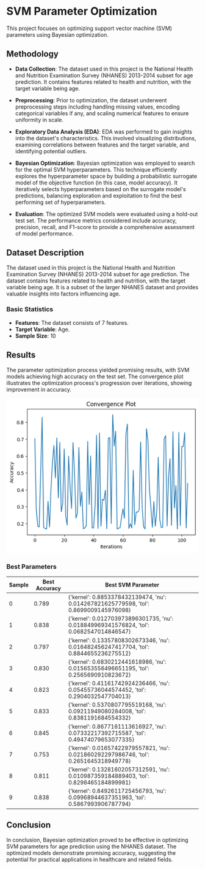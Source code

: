 # SVM Parameter Optimization

This project focuses on optimizing support vector machine (SVM) parameters using Bayesian optimization.

## Methodology

- **Data Collection**: The dataset used in this project is the National Health and Nutrition Examination Survey (NHANES) 2013-2014 subset for age prediction. It contains features related to health and nutrition, with the target variable being age.

- **Preprocessing**: Prior to optimization, the dataset underwent preprocessing steps including handling missing values, encoding categorical variables if any, and scaling numerical features to ensure uniformity in scale.

- **Exploratory Data Analysis (EDA)**: EDA was performed to gain insights into the dataset's characteristics. This involved visualizing distributions, examining correlations between features and the target variable, and identifying potential outliers.

- **Bayesian Optimization**: Bayesian optimization was employed to search for the optimal SVM hyperparameters. This technique efficiently explores the hyperparameter space by building a probabilistic surrogate model of the objective function (in this case, model accuracy). It iteratively selects hyperparameters based on the surrogate model's predictions, balancing exploration and exploitation to find the best performing set of hyperparameters.

- **Evaluation**: The optimized SVM models were evaluated using a hold-out test set. The performance metrics considered include accuracy, precision, recall, and F1-score to provide a comprehensive assessment of model performance.


## Dataset Description

The dataset used in this project is the National Health and Nutrition Examination Survey (NHANES) 2013-2014 subset for age prediction. The dataset contains features related to health and nutrition, with the target variable being age. It is a subset of the larger NHANES dataset and provides valuable insights into factors influencing age.

### Basic Statistics

- **Features**: The dataset consists of 7 features.
- **Target Variable**: Age.
- **Sample Size**: 10

## Results

The parameter optimization process yielded promising results, with SVM models achieving high accuracy on the test set. The convergence plot illustrates the optimization process's progression over iterations, showing improvement in accuracy.

![Convergence Plot](graph.png)

### Best Parameters

| Sample | Best Accuracy | Best SVM Parameter                                                |
| ------ | -------------- | ----------------------------------------------------------------- |
| 0      | 0.789          | {'kernel': 0.8853378432139474, 'nu': 0.014267821625779598, 'tol': 0.8699009145976098} |
| 1      | 0.838          | {'kernel': 0.012703973896301735, 'nu': 0.018849969341576824, 'tol': 0.0682547014846547} |
| 2      | 0.797          | {'kernel': 0.13357808302673346, 'nu': 0.016482456247417704, 'tol': 0.8844655236275512} |
| 3      | 0.830          | {'kernel': 0.6830212441618986, 'nu': 0.015653556496651195, 'tol': 0.2565690910823672} |
| 4      | 0.823          | {'kernel': 0.41161742924236466, 'nu': 0.05455736044574452, 'tol': 0.2904032547704013} |
| 5      | 0.833          | {'kernel': 0.5370807795519168, 'nu': 0.09211949080284008, 'tol': 0.8381191684554332} |
| 6      | 0.845          | {'kernel': 0.8677161113616927, 'nu': 0.07332217392715587, 'tol': 0.49474079653077335} |
| 7      | 0.753          | {'kernel': 0.01657422979557821, 'nu': 0.021860292297986746, 'tol': 0.2651645318949778} |
| 8      | 0.811          | {'kernel': 0.13281602057312591, 'nu': 0.010987359184889403, 'tol': 0.8298465184899981} |
| 9      | 0.838          | {'kernel': 0.8492611725456793, 'nu': 0.09968944637351963, 'tol': 0.5867993906787794} |

## Conclusion

In conclusion, Bayesian optimization proved to be effective in optimizing SVM parameters for age prediction using the NHANES dataset. The optimized models demonstrate promising accuracy, suggesting the potential for practical applications in healthcare and related fields.
